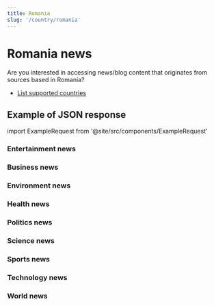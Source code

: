 ```yaml
---
title: Romania
slug: '/country/romania'
---
```


# Romania news

Are you interested in accessing news/blog content that originates from sources based in Romania?

- [List supported countries](/get-articles/countries)

## Example of JSON response

import ExampleRequest from '@site/src/components/ExampleRequest'

### Entertainment news
<ExampleRequest url="https://api.apitube.io/v1/news/articles?limit=2&category=news/Arts_and_Entertainment&country=ro"></ExampleRequest>

### Business news
<ExampleRequest url="https://api.apitube.io/v1/news/articles?limit=2&category=news/Business&country=ro"></ExampleRequest>

### Environment news
<ExampleRequest url="https://api.apitube.io/v1/news/articles?limit=2&category=news/Environment&country=ro"></ExampleRequest>

### Health news
<ExampleRequest url="https://api.apitube.io/v1/news/articles?limit=2&category=news/Health&country=ro"></ExampleRequest>

### Politics news
<ExampleRequest url="https://api.apitube.io/v1/news/articles?limit=2&category=news/Politics&country=ro"></ExampleRequest>

### Science news
<ExampleRequest url="https://api.apitube.io/v1/news/articles?limit=2&category=news/Science&country=ro"></ExampleRequest>

### Sports news
<ExampleRequest url="https://api.apitube.io/v1/news/articles?limit=2&category=news/Sports&country=ro"></ExampleRequest>

### Technology news
<ExampleRequest url="https://api.apitube.io/v1/news/articles?limit=2&category=news/Technology&country=ro"></ExampleRequest>

### World news
<ExampleRequest url="https://api.apitube.io/v1/news/articles?limit=2&category=news/World&country=ro"></ExampleRequest>
